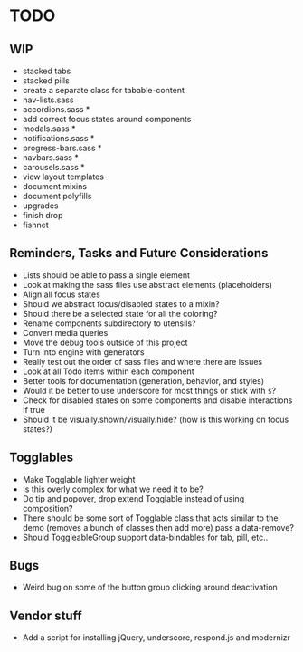 
# TODO

## WIP
- stacked tabs
- stacked pills
- create a separate class for tabable-content
- nav-lists.sass
- accordions.sass *
- add correct focus states around components
- modals.sass *
- notifications.sass *
- progress-bars.sass *
- navbars.sass *
- carousels.sass *
- view layout templates
- document mixins
- document polyfills
- upgrades
- finish drop
- fishnet

## Reminders, Tasks and Future Considerations
- Lists should be able to pass a single element
- Look at making the sass files use abstract elements (placeholders)
- Align all focus states
- Should we abstract focus/disabled states to a mixin?
- Should there be a selected state for all the coloring?
- Rename components subdirectory to utensils?
- Convert media queries
- Move the debug tools outside of this project
- Turn into engine with generators
- Really test out the order of sass files and where there are issues
- Look at all Todo items within each component
- Better tools for documentation (generation, behavior, and styles)
- Would it be better to use underscore for most things or stick with `$`?
- Check for disabled states on some components and disable interactions
  if true
- Should it be visually.shown/visually.hide? (how is this working on
  focus states?)

## Togglables
- Make Togglable lighter weight
- Is this overly complex for what we need it to be?
- Do tip and popover, drop extend Togglable instead of using composition?
- There should be some sort of Togglable class that acts similar to the
  demo (removes a bunch of classes then add more) pass a data-remove?
- Should ToggleableGroup support data-bindables for tab, pill, etc..

## Bugs
- Weird bug on some of the button group clicking around deactivation

## Vendor stuff
- Add a script for installing jQuery, underscore, respond.js and
  modernizr

